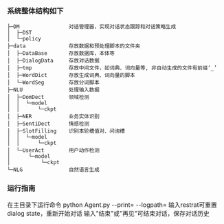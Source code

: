 ### 系统整体结构如下

```
├─DM  			    对话管理器，实现对话状态跟踪和对话策略生成
│  ├─DST		
│  └─policy
├─data 				存放数据和预处理脚本的文件夹
│  ├─DataBase 	 	存放数据库，本体等
│  ├─DialogData 	存放对话数据
│  ├─tmp			存放中间文件，如词典、词向量等, 非自动生成的文件有前缀‘_’
│  ├─WordDict 		存放生成词典、词向量的脚本
│  └─WordSeg 		存放分词脚本
├─NLU 				处理输入数据
│  ├─DomDect 		领域检测
│  │  └─model  	
│  │      └─ckpt 	
│  ├─NER 			业务实体识别
│  ├─SentiDect 		情感检测
│  ├─SlotFilling 	识别本轮槽值对、问询槽
│  │  └─model
│  │      └─ckpt
│  └─UserAct 		用户动作检测
│      └─model
│          └─ckpt
└─NLG 				自然语言生成
```


### 运行指南

在主目录下运行命令 python Agent.py --print=<whether to print details or not> --logpath=<saving path of dialog history>
输入restrat可重置dialog state，重新开始对话
输入"结束"或"再见"可结束对话，保存对话历史

